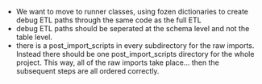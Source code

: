 

* We want to move to runner classes, using fozen dictionaries to create debug ETL paths through the same code as the full ETL
* debug ETL paths should be seperated at the schema level and not the table level. 
* there is a post_import_scripts in every subdirectory for the raw imports. Instead there should be one post_import_scripts directory for the whole project. This way, all of the raw imports take place... then the subsequent steps are all ordered correctly.